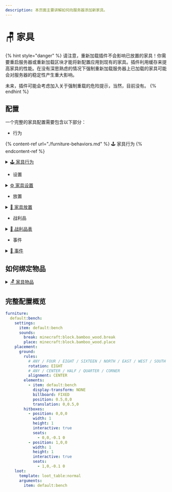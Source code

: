 ```yaml
---
description: 本页面主要讲解如何向服务器添加新家具。
---
```


# 🪑 家具

{% hint style="danger" %}
请注意，重新加载插件不会影响已放置的家具！你需要重启服务器或重新加载区块才能将新配置应用到现有的家具。插件利用缓存来提高家具的性能。在没有深思熟虑的情况下强制重新加载服务器上已加载的家具可能会对服务器的稳定性产生重大影响。

未来，插件可能会考虑加入关于强制重载的危险提示，当然，目前没有。
{% endhint %}

## 配置 <a href="#sections-to-configure" id="sections-to-configure"></a>

一个完整的家具配置需要包含以下部分：

* 行为

{% content-ref url="./furniture-behaviors.md" %} 🕹️ 家具行为 {% endcontent-ref %}

<details>

<summary><a href="furniture-behaviors.md">🕹️ 家具行为</a></summary>



</details>

* 设置

<details>

<summary><a href="furniture-settings.md">⚙️ 家具设置</a></summary>



</details>

* 放置

<details>

<summary><a href="furniture-placement.md">📍 家具放置</a></summary>



</details>

* 战利品

<details>

<summary><a href="../../loot-table.md">💎 战利品表</a></summary>



</details>

* 事件

<details>

<summary><a href="../../events.md">🪇 事件</a></summary>



</details>

## 如何绑定物品 <a href="#how-to-bind-items" id="how-to-bind-items"></a>

<details>

<summary><a href="../../items/item-behaviors/furniture-item.md">🪑 家具物品</a></summary>



</details>

## 完整配置概览 <a href="#full-config-overview" id="full-config-overview"></a>

```yaml
furniture:
  default:bench:
    settings:
      item: default:bench
      sounds:
        break: minecraft:block.bamboo_wood.break
        place: minecraft:block.bamboo_wood.place
    placement:
      ground:
        rules:
          # ANY / FOUR / EIGHT / SIXTEEN / NORTH / EAST / WEST / SOUTH
          rotation: EIGHT
          # ANY / CENTER / HALF / QUARTER / CORNER
          alignment: CENTER
        elements:
          - item: default:bench
            display-transform: NONE
            billboard: FIXED
            position: 0.5,0,0
            translation: 0,0.5,0
        hitboxes:
          - position: 0,0,0
            width: 1
            height: 1
            interactive: true
            seats:
              - 0,0,-0.1 0
          - position: 1,0,0
            width: 1
            height: 1
            interactive: true
            seats:
              - 1,0,-0.1 0
    loot:
      template: loot_table:normal
      arguments:
        item: default:bench
```
